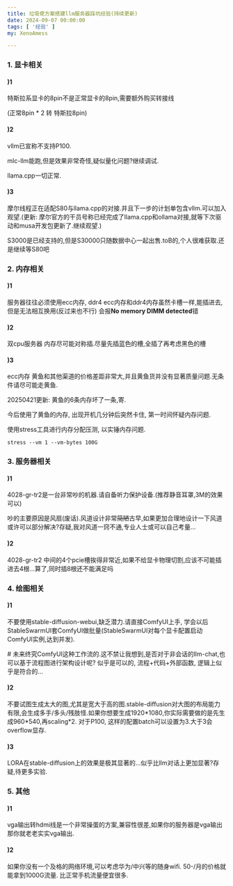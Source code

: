 ```yaml
---
title: 垃圾佬方案搭建llm服务器踩坑经验(持续更新)
date: 2024-09-07 00:00:00
tags: [ '经验' ]
my: XenoAmess

---
```


### 1. 显卡相关

#### )1

特斯拉系显卡的8pin不是正常显卡的8pin,需要额外购买转接线

(正常8pin * 2 转 特斯拉8pin)

#### )2

vllm已宣称不支持P100. 

mlc-llm能跑,但是效果非常奇怪,疑似量化问题?继续调试. 

llama.cpp一切正常.

#### )3

摩尔线程正在适配S80与llama.cpp的对接.并且下一步的计划单包含vllm.可以加入观望.(更新: 摩尔官方的干员号称已经完成了llama.cpp和ollama对接,就等下次驱动和musa开发包更新了.继续观望.)

S3000是已经支持的,但是S30000只随数据中心一起出售.toB的,个人很难获取.还是继续等S80吧

### 2. 内存相关

#### )1

服务器往往必须使用ecc内存, ddr4 ecc内存和ddr4内存虽然卡槽一样,能插进去,但是无法相互换用(反过来也不行) 会报**No memory DIMM detected**错

#### )2

双cpu服务器 内存尽可能对称插.尽量先插蓝色的槽,全插了再考虑黑色的槽

#### )3

ecc内存 黄鱼和其他渠道的价格差距非常大,并且黄鱼货并没有显著质量问题.无条件请尽可能走黄鱼.

20250421更新: 黄鱼的6条内存坏了一条,寄.

今后使用了黄鱼的内存, 出现开机几分钟后突然卡住, 第一时间怀疑内存问题.

使用stress工具进行内存分配压测, 以实锤内存问题.

```shell
stress --vm 1 --vm-bytes 100G
```


### 3. 服务器相关

#### )1

4028-gr-tr2是一台非常吵的机器.请自备听力保护设备.(推荐静音耳罩,3M的效果可以)

吵的主要原因是风扇(废话).风道设计非常~~简陋~~古早,如果更加合理地设计一下风道或许可以部分解决?存疑,我对风道一窍不通,专业人士或可以自己考量...

#### )2

4028-gr-tr2 中间的4个pcie槽挨得非常近,如果不给显卡物理切割,应该不可能插进去4根...算了,同时插8根还不能满足吗

### 4. 绘图相关

#### )1

不要使用stable-diffusion-webui,缺乏潜力.请直接ComfyUI上手, 学会以后StableSwarmUI套ComfyUI做批量(StableSwarmUI对每个显卡配置启动ComfyUI实例,达到并发).

\# 未来终究ComfyUI这种工作流的.这不禁让我想到,是否对于非会话的llm-chat,也可以基于流程图进行架构设计呢? 似乎是可以的, 流程+代码+外部函数, 逻辑上似乎是符合的...

#### )2

不要试图生成太大的图,尤其是宽大于高的图.stable-diffusion对大图的布局能力有限,会生成多手/多头/残肢怪.如果你想要生成1920\*1080,你实际需要做的是先生成960\*540,再scaling\*2. 对于P100, 这样的配置batch可以设置为3.大于3会overflow显存.

#### )3

LORA在stable-diffusion上的效果是极其显著的...似乎比llm对话上更加显著?存疑,待更多实验.

### 5. 其他

#### )1

vga输出转hdmi线是一个非常操蛋的方案,兼容性很差,如果你的服务器是vga输出那你就老老实实vga输出.

#### )2

如果你没有一个及格的网络环境,可以考虑华为/中兴等的随身wifi. 50-/月的价格就能拿到1000G流量. 比正常手机流量便宜很多.
